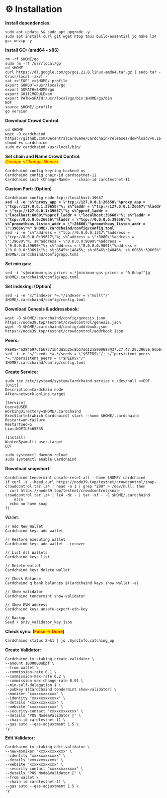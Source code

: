 # ⚙️ Installation

**Install dependencies:**

```
sudo apt update && sudo apt upgrade -y
sudo apt install curl git wget htop tmux build-essential jq make lz4 gcc unzip -y
```

**Install GO: (amd64 - x86)**

```
rm -rf $HOME/go
sudo rm -rf /usr/local/go
cd $HOME
curl https://dl.google.com/go/go1.21.8.linux-amd64.tar.gz | sudo tar -C/usr/local -zxvf -
cat <<'EOF' >>$HOME/.profile
export GOROOT=/usr/local/go
export GOPATH=$HOME/go
export GO111MODULE=on
export PATH=$PATH:/usr/local/go/bin:$HOME/go/bin
EOF
source $HOME/.profile
go version
```

**Download Crowd Control:**

```
cd $HOME
wget -O cardchaind https://github.com/DecentralCardGame/Cardchain/releases/download/v0.16.0/cardchaind
chmod +x cardchaind
sudo mv cardchaind /usr/local/bin/
```

**Set chain and Name Crowd Control:**\
_<mark style="color:red;">Change</mark>_ _<mark style="color:red;">\<Change-Name></mark>_&#x20;

```
Cardchaind config keyring-backend os
Cardchaind config chain-id cardtestnet-11
Cardchaind init <Change-Name>  --chain-id cardtestnet-11
```

**Custom Port: (Option)**

<pre><code>Cardchaind config node tcp://localhost:39657
<strong>sed -i -e "s%^proxy_app = \"tcp://127.0.0.1:26658\"%proxy_app = \"tcp://127.0.0.1:39658\"%; s%^laddr = \"tcp://127.0.0.1:26657\"%laddr = \"tcp://127.0.0.1:39657\"%; s%^pprof_laddr = \"localhost:6060\"%pprof_laddr = \"localhost:39660\"%; s%^laddr = \"tcp://0.0.0.0:26656\"%laddr = \"tcp://0.0.0.0:39656\"%; s%^prometheus_listen_addr = \":26660\"%prometheus_listen_addr = \":39666\"%" $HOME/.cardchaind/config/config.toml
</strong>sed -i -e "s%^address = \"tcp://0.0.0.0:1317\"%address = \"tcp://0.0.0.0:39617\"%; s%^address = \":8080\"%address = \":39680\"%; s%^address = \"0.0.0.0:9090\"%address = \"0.0.0.0:39690\"%; s%^address = \"0.0.0.0:9091\"%address = \"0.0.0.0:39691\"%; s%:8545%:14845%; s%:8546%:14846%; s%:6065%:39665%" $HOME/.cardchaind/config/app.toml
</code></pre>

**Set min gas:**&#x20;

```
sed -i 's|minimum-gas-prices =.*|minimum-gas-prices = "0.0ubpf"|g' $HOME/.cardchaind/config/app.toml
```

**Set indexing: (Option)**&#x20;

```
sed -i -e "s/^indexer *=.*/indexer = \"null\"/" $HOME/.cardchaind/config/config.toml
```

**Download Genesis & addressbook:**

```
wget -O $HOME/.cardchaind/config/genesis.json https://node39.top/testnet/crowdcontrol/genesis.json
wget -O $HOME/.cardchaind/config/addrbook.json https://node39.top/testnet/crowdcontrol/addrbook.json
```

**Peers:**

```
PEERS="6284697cfb67571b4dd5b25c8b57dd1215900687@37.27.47.29:39656,86b643ba743ccc78e6e086120d43c96f85872601@202.61.225.157:20056"
sed -i -e "s/^seeds *=.*/seeds = \"$SEEDS\"/; s/^persistent_peers *=.*/persistent_peers = \"$PEERS\"/" $HOME/.cardchaind/config/config.toml
```

**Create Service:**

```
sudo tee /etc/systemd/system/Cardchaind.service > /dev/null <<EOF
[Unit]
Description=Cardchain node
After=network-online.target

[Service]
User=$USER
WorkingDirectory=$HOME/.cardchaind
ExecStart=$(which Cardchaind) start --home $HOME/.cardchaind
Restart=on-failure
RestartSec=5
LimitNOFILE=65535

[Install]
WantedBy=multi-user.target
EOF

sudo systemctl daemon-reload
sudo systemctl enable Cardchaind
```

**Download snapshort:**

```
Cardchaind tendermint unsafe-reset-all --home $HOME/.cardchaind
if curl -s --head curl https://node39.top/testnet/crowdcontrol/snap-crowdcontrol.tar.lz4 | head -n 1 | grep "200" > /dev/null; then
  curl https://node39.top/testnet/crowdcontrol/snap-crowdcontrol.tar.lz4 | lz4 -dc - | tar -xf - -C $HOME/.cardchaind
    else
  echo no have snap
fi
```

Wallet:

```
// Add New Wallet
Cardchaind keys add wallet

// Restore executing wallet
Cardchaind keys add wallet --recover

// List All Wallets
Cardchaind keys list

// Delete wallet
Cardchaind keys delete wallet

// Check Balance
Cardchaind q bank balances $(Cardchaind keys show wallet -a)

// Show validator
Cardchaind tendermint show-validator

// Show EVM address
Cardchaind keys unsafe-export-eth-key 

// Backup
Seed + priv_validator_key.json
```

**Check sync: (**<mark style="color:red;">**False -> Done**</mark>**)**

```
Cardchaind status 2>&1 | jq .SyncInfo.catching_up
```

**Create Validator:**

```
Cardchaind tx staking create-validator \
--amount 1000000ubpf \
--from wallet \
--commission-rate 0.1 \
--commission-max-rate 0.2 \
--commission-max-change-rate 0.01 \
--min-self-delegation 1 \
--pubkey $(Cardchaind tendermint show-validator) \
--moniker "xxxxxxxxxxxx" \
--identity "xxxxxxxxxxxx" \
--details "xxxxxxxxxxxx" \
--website "xxxxxxxxxxxx" \
--security-contact "xxxxxxxxxxxx" \
--details "POS Node&Validator 🚀" \
--chain-id cardtestnet-11 \
--gas auto --gas-adjustment 1.5 \
-y
```

**Edit Validator:**

```
Cardchaind tx staking edit-validator \
--new-moniker "xxxxxxxxxxxx" \
--identity "xxxxxxxxxxxx" \
--details "xxxxxxxxxxxx" \
--website "xxxxxxxxxxxx" \
--security-contact "xxxxxxxxxxxx" \
--details "POS Node&Validator 🚀" \
--from wallet \
--chain-id cardtestnet-11 \
--gas auto --gas-adjustment 1.5 \
-y
```


